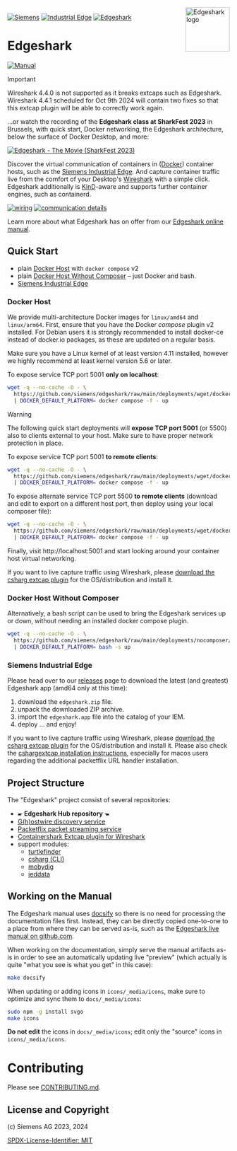 <img alt="Edgeshark logo" align="right" width="100" height="100" src="icons/edgeshark/petrolshark-192x192.png" style="padding: 0 0 1ex 0.8em">

[![Siemens](https://img.shields.io/badge/github-siemens-009999?logo=github)](https://github.com/siemens)
[![Industrial Edge](https://img.shields.io/badge/github-industrial%20edge-e39537?logo=github)](https://github.com/industrial-edge)
[![Edgeshark](https://img.shields.io/badge/github-Edgeshark-003751?logo=github)](https://github.com/siemens/edgeshark)

# Edgeshark

[![Manual](https://img.shields.io/badge/Edgeshark-manual-blue)](https://siemens.github.io/edgeshark)

> [!IMPORTANT]  
> Wireshark 4.4.0 is not supported as it breaks extcaps such as Edgeshark.
> Wireshark 4.4.1 scheduled for Oct 9th 2024 will contain two fixes so that this
> extcap plugin will be able to correctly work again.

...or watch the recording of the **Edgeshark class at SharkFest 2023** in Brussels, with quick start, Docker networking, the Edgeshark architecture, below the surface of Docker Desktop, and more:

[![Edgeshark - The Movie (SharkFest 2023)](https://github.com/siemens/edgeshark/assets/6920158/da5001de-ff31-483f-afdc-14473f323abb)](http://www.youtube.com/watch?v=53dUH6cZ9rc "Live Capture in containers with Edgeshark")

Discover the virtual communication of containers in
([Docker](https://docker.com)) container hosts, such as the [Siemens Industrial
Edge](https://github.com/industrial-edge). And capture container traffic live
from the comfort of your Desktop's [Wireshark](https://wireshark.org) with a
simple click. Edgeshark additionally is
[KinD](https://github.com/kubernetes-sigs/kind)-aware and supports further
container engines, such as containerd.

[![wiring](images/thumb-wiring.png)](docs/_images/teaser-wiring.png)
[![communication details](images/thumb-comm-details.png)](docs/_images/teaser-comm-details.png)

Learn more about what Edgeshark has on offer from our [Edgeshark online
manual](https://siemens.github.io/edgeshark).

## Quick Start

- plain [Docker Host](#docker-host) with `docker compose` v2
- plain [Docker Host Without Composer](#docker-host-without-composer) – just Docker and bash.
- [Siemens Industrial Edge](#siemens-industrial-edge)

### Docker Host

We provide multi-architecture Docker images for `linux/amd64` and `linux/arm64`.
First, ensure that you have the Docker _compose_ plugin v2 installed. For Debian
users it is strongly recommended to install docker-ce instead of docker.io
packages, as these are updated on a regular basis.

Make sure you have a Linux kernel of at least version 4.11 installed, however we
highly recommend at least kernel version 5.6 or later.

To expose service TCP port 5001 **only on localhost**:

```bash
wget -q --no-cache -O - \
  https://github.com/siemens/edgeshark/raw/main/deployments/wget/docker-compose-localhost.yaml \
  | DOCKER_DEFAULT_PLATFORM= docker compose -f - up
```

> [!WARNING]
> The following quick start deployments will **expose TCP port 5001** (or 5500)
> also to clients external to your host. Make sure to have proper network
> protection in place.

To expose service TCP port 5001 **to remote clients**:

```bash
wget -q --no-cache -O - \
  https://github.com/siemens/edgeshark/raw/main/deployments/wget/docker-compose.yaml \
  | DOCKER_DEFAULT_PLATFORM= docker compose -f - up
```

To expose alternate service TCP port 5500 **to remote clients** (download and
edit to export on a different host port, then deploy using your local composer
file):

```bash
wget -q --no-cache -O - \
  https://github.com/siemens/edgeshark/raw/main/deployments/wget/docker-compose-5500.yaml \
  | DOCKER_DEFAULT_PLATFORM= docker compose -f - up
```

Finally, visit http://localhost:5001 and start looking around your container
host virtual networking.

If you want to live capture traffic using Wireshark, please [download the csharg
extcap plugin](https://github.com/siemens/cshargextcap/releases) for the
OS/distribution and install it. 

### Docker Host Without Composer

Alternatively, a bash script can be used to bring the Edgeshark services up or
down, without needing an installed docker compose plugin.

```bash
wget -q --no-cache -O - \
  https://github.com/siemens/edgeshark/raw/main/deployments/nocomposer/edgeshark.sh \
  | DOCKER_DEFAULT_PLATFORM= bash -s up
```

### Siemens Industrial Edge

Please head over to our
[releases](https://github.com/siemens/edgeshark/releases) page to download the
latest (and greatest) Edgeshark app (amd64 only at this time):

1. download the `edgeshark.zip` file.
2. unpack the downloaded ZIP archive.
3. import the `edgeshark.app` file into the catalog of your IEM.
4. deploy ... and enjoy!

If you want to live capture traffic using Wireshark, please [download the csharg
extcap plugin](https://github.com/siemens/cshargextcap/releases) for the
OS/distribution and install it. Please also check the [cshargextcap installation
instructions](https://github.com/siemens/cshargextcap?tab=readme-ov-file#installation),
especially for macos users regarding the additional packetflix URL handler
installation.

## Project Structure

The "Edgeshark" project consist of several repositories:
- 🖝 **Edgeshark Hub repository** 🖜
- [G(h)ostwire discovery service](https://github.com/siemens/ghostwire)
- [Packetflix packet streaming service](https://github.com/siemens/packetflix)
- [Containershark Extcap plugin for
  Wireshark](https://github.com/siemens/cshargextcap)
- support modules:
  - [turtlefinder](https://github.com/siemens/turtlefinder)
  - [csharg (CLI)](https://github.com/siemens/csharg)
  - [mobydig](https://github.com/siemens/mobydig)
  - [ieddata](https://github.com/siemens/ieddata)

## Working on the Manual

The Edgeshark manual uses [docsify](https://docsify.js.org/) so there is no need
for processing the documentation files first. Instead, they can be directly
copied one-to-one to a place from where they can be served as-is, such as the
[Edgeshark live manual on github.com](https://siemens.github.io/edgeshark).

When working on the documentation, simply serve the manual artifacts as-is in
order to see an automatically updating live "preview" (which actually is quite
"what you see is what you get" in this case):

```bash
make docsify
```

When updating or adding icons in `icons/_media/icons`, make sure to optimize and
sync them to `docs/_media/icons`:

```bash
sudo npm -g install svgo
make icons
```

**Do not edit** the icons in `docs/_media/icons`; edit only the "source" icons
in `icons/_media/icons`.

# Contributing

Please see [CONTRIBUTING.md](CONTRIBUTING.md).

## License and Copyright

(c) Siemens AG 2023, 2024

[SPDX-License-Identifier: MIT](LICENSE)
